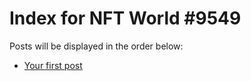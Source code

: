 # Index for NFT World #9549
Posts will be displayed in the order below:

- [Your first post](./001-first.md)

